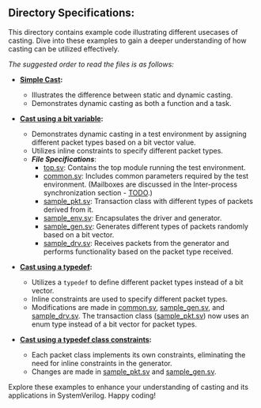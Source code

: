## Directory Specifications:

This directory contains example code illustrating different usecases of casting. Dive into these examples to gain a deeper understanding of how casting can be utilized effectively.

*The suggested order to read the files is as follows:*

- **[Simple Cast](simple_cast.sv):**
  - Illustrates the difference between static and dynamic casting.
  - Demonstrates dynamic casting as both a function and a task.

- **[Cast using a bit variable](using_bit_variable):**
  - Demonstrates dynamic casting in a test environment by assigning different packet types based on a bit vector value.
  - Utilizes inline constraints to specify different packet types.
  - ***File Specifications***:
    - [top.sv](using_bit_variable/top.sv): Contains the top module running the test environment.
    - [common.sv](using_bit_variable/common.sv): Includes common parameters required by the test environment. (Mailboxes are discussed in the Inter-process synchronization section - [TODO]().)
    - [sample_pkt.sv](using_bit_variable/sample_pkt.sv): Transaction class with different types of packets derived from it.
    - [sample_env.sv](using_bit_variable/sample_env.sv): Encapsulates the driver and generator.
    - [sample_gen.sv](using_bit_variable/sample_gen.sv): Generates different types of packets randomly based on a bit vector.
    - [sample_drv.sv](using_bit_variable/sample_drv.sv): Receives packets from the generator and performs functionality based on the packet type received.

- **[Cast using a typedef](using_typedef):**
  - Utilizes a `typedef` to define different packet types instead of a bit vector.
  - Inline constraints are used to specify different packet types.
  - Modifications are made in [common.sv](using_typedef/common.sv), [sample_gen.sv](using_typedef/sample_gen.sv), and [sample_drv.sv](using_typedef/sample_drv.sv). The transaction class ([sample_pkt.sv](using_typedef/sample_pkt.sv)) now uses an enum type instead of a bit vector for packet types.

- **[Cast using a typedef class constraints](using_typedef_with_constraints):**
  - Each packet class implements its own constraints, eliminating the need for inline constraints in the generator.
  - Changes are made in [sample_pkt.sv](using_typedef/sample_pkt.sv) and [sample_gen.sv](using_typedef/sample_gen.sv).

Explore these examples to enhance your understanding of casting and its applications in SystemVerilog. Happy coding!
